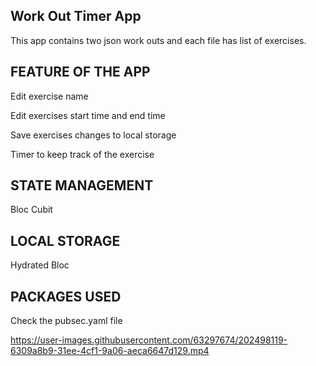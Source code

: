 ## Work Out Timer App
This app contains  two json work outs and  each file  has list of exercises.

## FEATURE OF THE APP
Edit exercise  name

Edit exercises start time and end time

Save exercises changes  to local storage

Timer to keep track of the exercise


## STATE MANAGEMENT 

Bloc Cubit

## LOCAL STORAGE 
Hydrated Bloc

## PACKAGES USED
Check the pubsec.yaml file



https://user-images.githubusercontent.com/63297674/202498119-6309a8b9-31ee-4cf1-9a06-aeca6647d129.mp4

